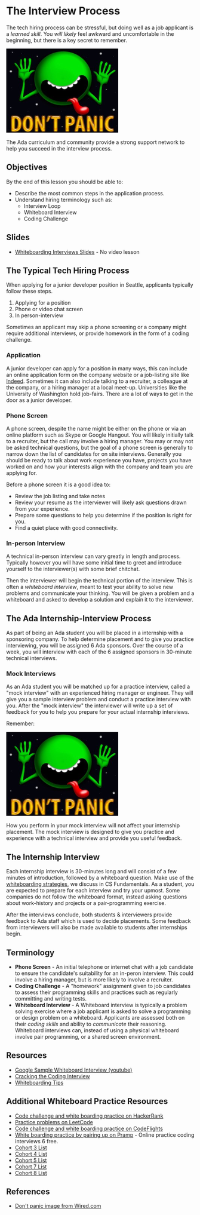 # The Interview Process

The tech hiring process can be stressful, but doing well as a job applicant is a _learned skill_.  You _will likely_ feel awkward and uncomfortable in the beginning, but there is a key secret to remember.

![don't panic](images/dontpanic.jpg)

The Ada curriculum and community provide a strong support network to help you succeed in the interview process.

## Objectives

By the end of this lesson you should be able to:

- Describe the most common steps in the application process.
- Understand hiring terminology such as:
  - Interview Loop
  - Whiteboard Interview
  - Coding Challenge
  
## Slides

- [Whiteboarding Interviews Slides](https://docs.google.com/presentation/d/1Qm9WmBUJ2u0kujrQtTDiUv0iKk3yXB_MxYirp1mj8-Q/edit#slide=id.p1) - No video lesson

## The Typical Tech Hiring Process

When applying for a junior developer position in Seattle, applicants typically follow these steps.

1. Applying for a position
1. Phone or video chat screen
1. In person-interview

Sometimes an applicant may skip a phone screening or a company might require additional interviews, or provide homework in the form of a coding challenge.

### Application

A junior developer can apply for a position in many ways, this can include an online application form on the company website or a job-listing site like [Indeed](https://www.indeed.com/q-Apply-jobs.html).  Sometimes it can also include talking to a recruiter, a colleague at the company, or a hiring manager at a local meet-up.  Universities like the University of Washington hold job-fairs.  There are a lot of ways to get in the door as a junior developer.

### Phone Screen

A phone screen, despite the name might be either on the phone or via an online platform such as Skype or Google Hangout.  You will likely initially talk to a recruiter, but the call may involve a hiring manager.  You may or may not be asked technical questions, but the goal of a phone screen is generally to narrow down the list of candidates for on site interviews.  Generally you should be ready to talk about work experience you have, projects you have worked on and how your interests align with the company and team you are applying for.  

Before a phone screen it is a good idea to:

- Review the job listing and take notes
- Review your resume as the interviewer will likely ask questions drawn from your experience.
- Prepare some questions to help you determine if the position is right for you.
- Find a quiet place with good connectivity.

### In-person Interview

A technical in-person interview can vary greatly in length and process.  Typically however you will have some initial time to greet and introduce yourself to the interviewer(s) with some brief chitchat.  

Then the interviewer will begin the technical portion of the interview.  This is often a _whiteboard interview_, meant to test your ability to solve new problems and communicate your thinking.  You will be given a problem and a whiteboard and asked to develop a solution and explain it to the interviewer.  


## The Ada Internship-Interview Process

As part of being an Ada student you will be placed in a internship with a sponsoring company.  To help determine placement and to give you practice interviewing, you will be assigned 6 Ada sponsors.  Over the course of a week, you will interview with each of the 6 assigned sponsors in 30-minute technical interviews.

### Mock Interviews

As an Ada student you will be matched up for a practice interview, called a "mock interview" with an experienced hiring manager or engineer.  They will give you a sample interview problem and conduct a practice interview with you.  After the "mock interview" the interviewer will write up a set of feedback for you to help you prepare for your actual internship interviews.

Remember:  

![don't panic](images/dontpanic.jpg)

How you perform in your mock interview will not affect your internship placement.  The mock interview is designed to give you practice and experience with a technical interview and provide you useful feedback.

## The Internship Interview

Each internship interview is 30-minutes long and will consist of a few minutes of introduction, followed by a whiteboard question.  Make use of the [whiteboarding strategies](Whiteboarding-Tips.md#3-practice), we discuss in CS Fundamentals.  As a student, you are expected to prepare for each interview and try your upmost.  Some companies do not follow the whiteboard format, instead asking questions about work-history and projects or a pair-programming exercise.  

After the interviews conclude, both students & interviewers provide feedback to Ada staff which is used to decide placements.  Some feedback from interviewers will also be made available to students after internships begin.

## Terminology

- **Phone Screen** - An initial telephone or internet chat with a job candidate to ensure the candidate's suitability for an in-peron interview.  This could involve a hiring manager, but is more likely to involve a recruiter.
- **Coding Challenge** - A "homework" assignment given to job candidates to assess their programming skills and practices such as regularly committing and writing tests.
- **Whiteboard Interview** - A Whiteboard interview is typically a problem solving exercise where a job applicant is asked to solve a programming or design problem on a whiteboard.  Applicants are assessed both on their _coding skills_ and ability to _communicate_ their reasoning.  Whiteboard interviews can, instead of using a physical whiteboard involve pair programming, or a shared screen environment. 

## Resources

- [Google Sample Whiteboard Interview (youtube)](https://youtu.be/XKu_SEDAykw)
- [Cracking the Coding Interview](http://www.crackingthecodinginterview.com/contents.html)
- [Whiteboarding Tips](Whiteboarding-Tips.md)

## Additional Whiteboard Practice Resources
- [Code challenge and white boarding practice on HackerRank](https://www.hackerrank.com/)
- [Practice problems on LeetCode](https://leetcode.com/)
- [Code challenge and white boarding practice on CodeFlights](https://codefights.com/)
- [White boarding practice by pairing up on Pramp](https://www.pramp.com/) - Online practice coding interviews 6 free.
- [Cohort 3 List](https://docs.google.com/spreadsheets/d/1t-kN_dFZp2OJQJI9yJW8JrS1c_aK-Hi6k9DWP1bw_40/edit?ts=56a027f7#gid=570475651)
- [Cohort 4 List](https://docs.google.com/spreadsheets/d/1pnWSQHcvV8rQ1R-e_D7uTO-YF3cfCmrK6SteoiWwTzM/edit?usp=sharing)
- [Cohort 5 List](https://docs.google.com/spreadsheets/d/1nBLF_YGHmkqP6xb6QfJKrOBtqa2ZA0YpuRltI1wU_bE/edit#gid=0)
- [Cohort 7 List](https://docs.google.com/spreadsheets/d/1ZJ_gL2oidqdYzgL5lk0Ew-KyFm_yK5J8SZmD-sW-G0U/edit?usp=sharing)
- [Cohort 8 List](https://docs.google.com/spreadsheets/d/1fEDgUvF3e7VVVzlkrV2X6_5nqFA7_34B7FdWsZUDxZc/edit?usp=sharing)


## References

- [Don't panic image from Wired.com](https://www.wired.com/2009/05/dont-panic-its-towel-day/)
